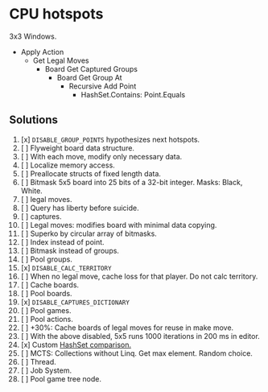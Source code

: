 # CPU hotspots

3x3 Windows.

- Apply Action
    - Get Legal Moves
        - Board Get Captured Groups
            - Board Get Group At
                - Recursive Add Point
                    - HashSet.Contains: Point.Equals

## Solutions

1. [x] `DISABLE_GROUP_POINTS` hypothesizes next hotspots.
1. [ ] Flyweight board data structure.
1. [ ] With each move, modify only necessary data.
1. [ ] Localize memory access.
1. [ ] Preallocate structs of fixed length data.
1. [ ] Bitmask 5x5 board into 25 bits of a 32-bit integer. Masks: Black, White.
1. [ ] legal moves.
1. [ ] Query has liberty before suicide.
1. [ ] captures.
1. [ ] Legal moves: modifies board with minimal data copying.
1. [ ] Superko by circular array of bitmasks.
1. [ ] Index instead of point.
1. [ ] Bitmask instead of groups.
1. [ ] Pool groups.
1. [x] `DISABLE_CALC_TERRITORY`
1. [ ] When no legal move, cache loss for that player. Do not calc territory.
1. [ ] Cache boards.
1. [ ] Pool boards.
1. [x] `DISABLE_CAPTURES_DICTIONARY`
1. [ ] Pool games.
1. [ ] Pool actions.
1. [ ] +30%: Cache boards of legal moves for reuse in make move.
1. [ ] With the above disabled, 5x5 runs 1000 iterations in 200 ms in editor.
1. [x] Custom [HashSet comparison.](https://www.codeproject.com/Articles/1280633/Creating-a-Faster-HashSet-for-NET)
1. [ ] MCTS: Collections without Linq. Get max element. Random choice.
1. [ ] Thread.
1. [ ] Job System.
1. [ ] Pool game tree node.

